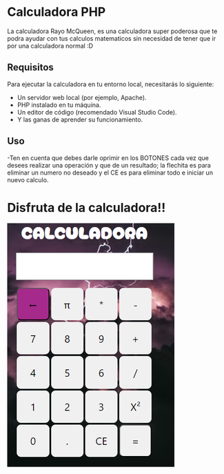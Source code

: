 # Calculadora PHP

La calculadora Rayo McQueen, es una calculadora super poderosa que te podra ayudar con tus calculos matematicos sin necesidad de tener que ir por una calculadora normal :D

## Requisitos

Para ejecutar la calculadora en tu entorno local, necesitarás lo siguiente:

- Un servidor web local (por ejemplo, Apache).
- PHP instalado en tu máquina.
- Un editor de código (recomendado Visual Studio Code).
- Y las ganas de aprender su funcionamiento.

## Uso

-Ten en cuenta que debes darle oprimir en los BOTONES cada vez que desees realizar una operación y que de un resultado; la flechita es para eliminar un numero no deseado y el CE es para eliminar todo e iniciar un nuevo calculo.



# Disfruta de la calculadora!!

![Calculadora](img/calculadoraFin.png)